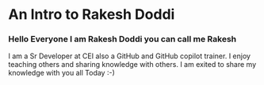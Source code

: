 # An Intro to Rakesh Doddi

### Hello Everyone I am Rakesh Doddi you can call me Rakesh


I am a Sr Developer at CEI also a GitHub and GitHub copilot trainer. I enjoy teaching others and sharing knowledge with others. I am exited to share my knowledge with you all Today :-)

